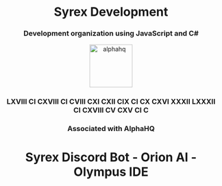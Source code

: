 <h1 align="center">Syrex Development</h1>
<h3 align="center">Development organization using JavaScript and C#</h3>

<p align="center"> <a href="alphahq.org" target="_blank" rel="noreferrer"> 
  <img src="https://i.imgur.com/IsyfxyL.png" alt="alphahq" width="100" height="100"/> 
  </a> 
  
  <h3 align="center">LXVIII CI CXVIII CI CVIII CXI CXII CIX CI CX CXVI XXXII LXXXII CI CXVIII CV CXV CI C</h3>
</p>


<h3 align="center">Associated with AlphaHQ</h3>
<h1 align="center">Syrex Discord Bot - Orion AI - Olympus IDE</h1>
<p align="left">
</p>
